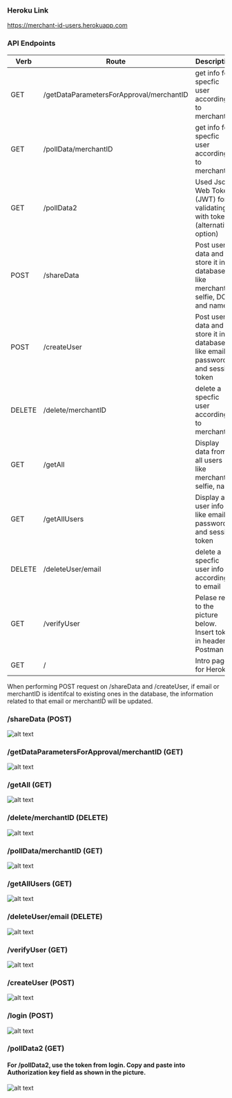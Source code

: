 ### Heroku Link 

https://merchant-id-users.herokuapp.com


### API Endpoints 

| Verb  | Route  | Description  |
| ------------ | ------------ | ------------ |
| GET  | /getDataParametersForApproval/merchantID  |  get info for specfic user according to merchantID  |
| GET  | /pollData/merchantID  | get info for specfic user according to merchantID  |
| GET  | /pollData2 | Used Json Web Token (JWT) for validating with token (alternative option)  |
| POST | /shareData  | Post user data and store it in database like merchantID, selfie, DOB and name  |
| POST | /createUser  | Post user data and store it in database like email, password and session token  |
| DELETE  | /delete/merchantID  | delete a specfic user according to merchantID   |
| GET  | /getAll  | Display data from all users like merchantID, selfie, name |
| GET  | /getAllUsers  | Display all user info like email, password and session token |
| DELETE  | /deleteUser/email  | delete a specfic user info according to email  |
| GET  | /verifyUser  | Pelase refer to the picture below. Insert token in header of Postman  |
| GET  | /  | Intro page for Heroku  |

When performing POST request on /shareData and /createUser, if email or merchantID is identifcal to existing ones in the database, the information related to that email or merchantID will be updated. 


### /shareData (POST)
![alt text](Pictures/POST.png "Description goes here")

### /getDataParametersForApproval/merchantID (GET)
![alt text](Pictures/getDataParametersForApproval.png "Description goes here")

### /getAll (GET)
![alt text](Pictures/getAll.png "Description goes here")

### /delete/merchantID (DELETE)
![alt text](Pictures/delete.png "Description goes here")

### /pollData/merchantID (GET)
![alt text](Pictures/pollData.png "Description goes here")

### /getAllUsers  (GET)
![alt text](Pictures/getAllUsers.png "Description goes here")

### /deleteUser/email  (DELETE)
![alt text](Pictures/getAllUsers.png "Description goes here")

### /verifyUser (GET)
![alt text](Pictures/verifyUser.png "Description goes here")

### /createUser (POST)
![alt text](Pictures/createUser.png "Description goes here")

### /login (POST)
![alt text](Pictures/login.png "Description goes here")

### /pollData2  (GET)

#### For /pollData2, use the token from login. Copy and paste into Authorization key field as shown in the picture.

![alt text](Pictures/pollData2.png "Description goes here")













